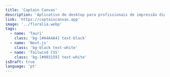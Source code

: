 ```yaml
---
title: 'Captain Canvas'
description: 'Aplicativo de desktop para profissionais de impressão digital. Organiza automaticamente imagens em telas para otimizar espaço e material. Página de destino e aplicativo de desktop.'
link: 'https://captaincanvas.app'
image: '../floralia.webp'
tags:
  - name: 'Tauri'
    class: 'bg-[#A4A4A4] text-black'
  - name: 'Next.js'
    class: 'bg-black text-white'
  - name: 'Tailwind CSS'
    class: 'bg-[#003159] text-white'
isDraft: true
language: 'pt'
---
```

